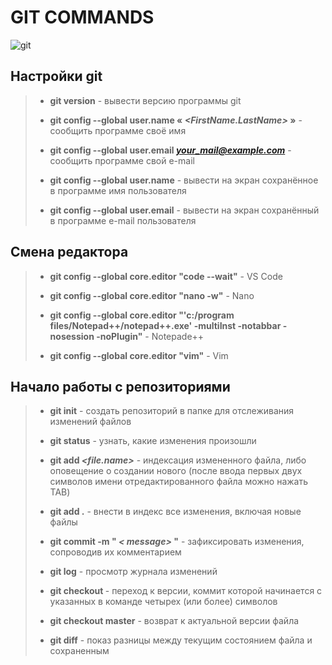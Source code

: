 # **GIT COMMANDS**

![git](https://cdn-images-1.medium.com/fit/t/1600/480/1*BCZkmZR1_YzDZy22Vn4uUw.png)

## Настройки git

>* **git version** - вывести версию программы git
>
>* **git config --global user.name « *<FirstName.LastName>* »** - сообщить программе своё имя
>
>* **git config --global user.email *<your_mail@example.com>*** - сообщить программе свой e-mail
>
>* **git config --global user.name** - вывести на экран сохранённое в программе имя пользователя
>
>* **git config --global user.email** - вывести на экран сохранённый в программе e-mail пользователя

## Смена редактора

>* **git config --global core.editor "code --wait"** - VS Code
>
>* **git config --global core.editor "nano -w"** - Nano
>
>* **git config --global core.editor "'c:/program files/Notepad++/notepad++.exe' -multiInst -notabbar -nosession -noPlugin"** - Notepade++
>
>* **git config --global core.editor "vim"** - Vim

## Начало работы с репозиториями

>* **git init** - создать репозиторий в папке для отслеживания изменений файлов
>
>* **git status** - узнать, какие изменения произошли
>
>* **git add  *<file.name>*** - индексация измененного файла, либо оповещение о
создании нового (после ввода первых двух символов имени отредактированного файла можно нажать TAB)
>
>* **git add .** - внести в индекс все изменения, включая новые файлы
>
>* **git commit -m " *< message>* "** - зафиксировать изменения, сопроводив их комментарием
>
>* **git log** - просмотр журнала изменений
>
>* **git checkout <????>** - переход к версии, коммит которой начинается с указанных в команде четырех (или более) символов
>
>* **git checkout master** - возврат к актуальной версии файла
>
>* **git diff** - показ разницы между текущим состоянием файла и сохраненным
>
